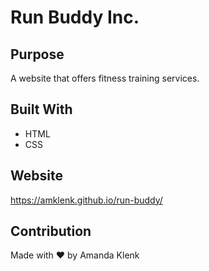 # Run Buddy Inc.

## Purpose
A website that offers fitness training services. 

## Built With
* HTML
* CSS

## Website
https://amklenk.github.io/run-buddy/

## Contribution
Made with ❤️ by Amanda Klenk

